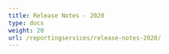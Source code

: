 ```yaml
---
title: Release Notes - 2020
type: docs
weight: 20
url: /reportingservices/release-notes-2020/
---
```



